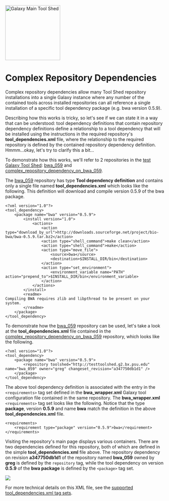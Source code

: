 <div class='center'> <a href='http://toolshed.g2.bx.psu.edu'><img src="/src/images/Logos/ToolShed.jpg" alt="Galaxy Main Tool Shed" height="174" /></a> </div>

# Complex Repository Dependencies

Complex repository dependencies allow many Tool Shed repository installations into a single Galaxy instance where any number of the contained tools across installed repositories can all reference a single installation of a specific tool dependency package (e.g. bwa version 0.5.9).

Describing how this works is tricky, so let's see if we can state it in a way that can be understood: tool dependency definitions that contain repository dependency definitions define a relationship to a tool dependency that will be installed using the instructions in the required repository's **tool_dependencies.xml** file, where the relationship to the required repository is defined by the contained repository dependency definition. Hmmm...okay, let's try to clarify this a bit...

To demonstrate how this works, we'll refer to 2 repositories in the [test Galaxy Tool Shed](http://testtoolshed.g2.bx.psu.edu): [bwa_059](http://testtoolshed.g2.bx.psu.edu/view/greg/bwa_059) and [complex_repository_dependency_on_bwa_059](http://testtoolshed.g2.bx.psu.edu/view/greg/complex_repository_dependency_on_bwa_059).

The [bwa_059](http://testtoolshed.g2.bx.psu.edu/view/greg/bwa_059) repository has type **Tool dependency definition** and contains only a single file named **tool_dependencies.xml** which looks like the following.  This definition will download and compile version 0.5.9 of the bwa package.

```
<?xml version="1.0"?>
<tool_dependency>
    <package name="bwa" version="0.5.9">
        <install version="1.0">
            <actions>
                <action type="download_by_url">http://downloads.sourceforge.net/project/bio-bwa/bwa-0.5.9.tar.bz2</action>
                <action type="shell_command">make clean</action>
                <action type="shell_command">make</action>
                <action type="move_file">
                    <source>bwa</source>
                    <destination>$INSTALL_DIR/bin</destination>
                </action>
                <action type="set_environment">
                    <environment_variable name="PATH" action="prepend_to">$INSTALL_DIR/bin</environment_variable>
                </action>
            </actions>
        </install>
        <readme>
Compiling BWA requires zlib and libpthread to be present on your system.
        </readme>
    </package>
</tool_dependency>
```


To demonstrate how the [bwa_059](http://testtoolshed.g2.bx.psu.edu/view/greg/bwa_059) repository can be used, let's take a look at the **tool_dependencies.xml** file contained in the [complex_repository_dependency_on_bwa_059](http://testtoolshed.g2.bx.psu.edu/view/greg/complex_repository_dependency_on_bwa_059 ) repository, which looks like the following.

```
<?xml version="1.0"?>
<tool_dependency>
    <package name="bwa" version="0.5.9">
        <repository toolshed="http://testtoolshed.g2.bx.psu.edu" name="bwa_059" owner="greg" changeset_revision="a347750db1d1" />
    </package>
</tool_dependency>
```


The above tool dependency definition is associated with the entry in the `<requirements>` tag set defined in the **bwa_wrapper.xml** Galaxy tool configuration file contained in the same repository.  The **bwa_wrapper.xml** `<requirements>` tag set looks like the following.  Notice that the type **package**, version **0.5.9** and name **bwa** match the definition in the above **tool_dependencies.xml** file. 

```
<requirements>
    <requirement type="package" version="0.5.9">bwa</requirement>
</requirements>
```


Visiting the repository's main page displays various containers.  There are two dependencies defined for this repository, both of which are defined in the simple **tool_dependencies.xml** file above.  The repository dependency on revision **a347750db1d1** of the repository named **bwa_059** owned by **greg** is defined by the `repository` tag, while the tool dependency on version **0.5.9** of the **bwa package** is defined by the `<package>` tag set.

![](/src/ComplexRepositoryDependencies/manage_complex_repository_dependency_on_bwa_059.png)

For more technical details on this XML file, see the [supported tool_dependencies.xml tag sets](/src/ToolDependenciesTagSets/index.md).
